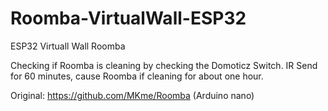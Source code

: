# Roomba-VirtualWall-ESP32
ESP32 Virtuall Wall Roomba

Checking if Roomba is cleaning by checking the Domoticz Switch. IR Send for 60 minutes, cause Roomba if cleaning for about one hour.

Original: https://github.com/MKme/Roomba (Arduino nano)

